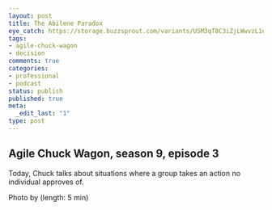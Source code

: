 ```yaml
---
layout: post
title: The Abilene Paradox
eye_catch: https://storage.buzzsprout.com/variants/USM3qT8C3iZjLWwvzL1dtKva/8d66eb17bb7d02ca4856ab443a78f2148cafbb129f58a3c81282007c6fe24ff2?.jpg
tags:
- agile-chuck-wagon
- decision
comments: true
categories:
- professional
- podcast
status: publish
published: true
meta:
  _edit_last: "1"
type: post
---
```


## Agile Chuck Wagon, season 9, episode 3

Today, Chuck talks about situations where a group takes an action no individual approves of.  
  
Photo by  (length: 5 min)
